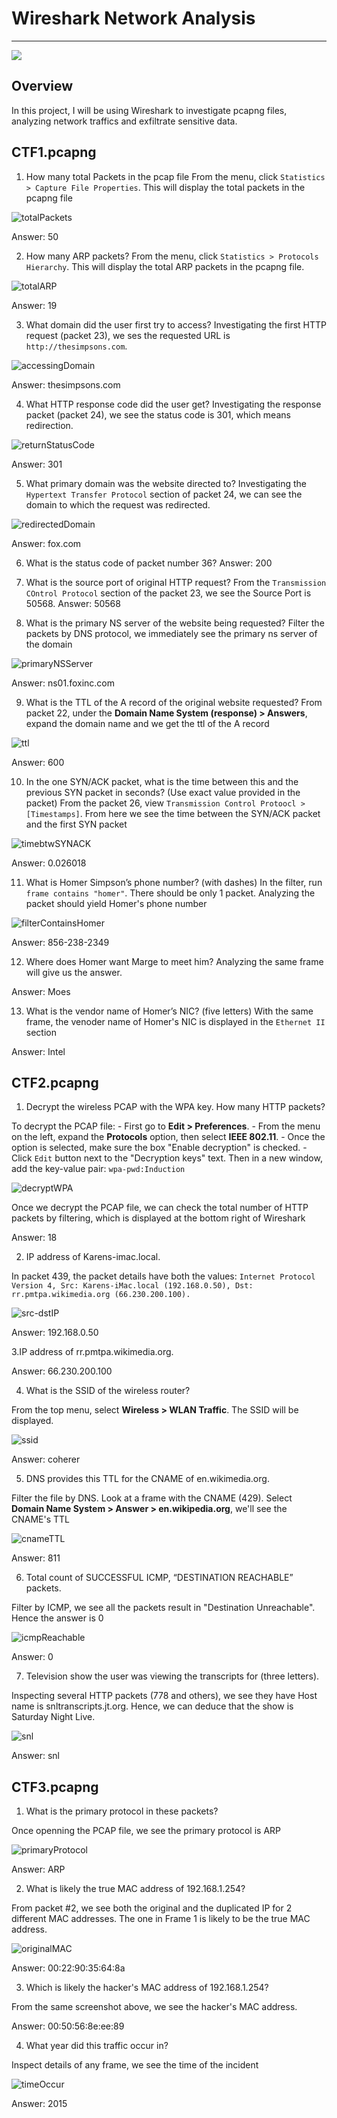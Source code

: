 # Wireshark Network Analysis	
----

![](https://www.freecodecamp.org/news/content/images/2020/08/wireshark-1.png)

## Overview
In this project, I will be using Wireshark to investigate pcapng files, analyzing network traffics and exfiltrate sensitive data.

## CTF1.pcapng
1. How many total Packets in the pcap file
From the menu, click `Statistics > Capture File Properties`. This will display the total packets in the pcapng file

![totalPackets]()


Answer: 50

2. How many ARP packets?
From the menu, click `Statistics > Protocols Hierarchy`. This will display the total ARP packets in the pcapng file.

![totalARP]()

Answer: 19

3. What domain did the user first try to access?
Investigating the first HTTP request (packet 23), we ses the requested URL is `http://thesimpsons.com`.

![accessingDomain]()

Answer: thesimpsons.com

4. What HTTP response code did the user get?
Investigating the response packet (packet 24), we see the status code is 301, which means redirection.

![returnStatusCode]()

Answer: 301

5. What primary domain was the website directed to?
Investigating the `Hypertext Transfer Protocol` section of packet 24, we can see the domain to which the request was redirected.

![redirectedDomain]()

Answer: fox.com

6. What is the status code of packet number 36?
Answer: 200

7. What is the source port of original HTTP request?
From the `Transmission COntrol Protocol` section of the packet 23, we see the Source Port is 50568.
Answer: 50568

8. What is the primary NS server of the website being requested?
Filter the packets by DNS protocol, we immediately see the primary ns server of the domain

![primaryNSServer]()

Answer: ns01.foxinc.com

9. What is the TTL of the A record of the original website requested?
From packet 22, under the **Domain Name System (response) > Answers**, expand the domain name and we get the ttl of the A record

![ttl]()

Answer: 600 

10. In the one SYN/ACK packet, what is the time between this and the previous SYN packet in seconds? (Use exact value provided in the packet)
From the packet 26, view `Transmission Control Protoocl > [Timestamps]`. From here we see the time between the SYN/ACK packet and the first SYN packet

![timebtwSYNACK]()

Answer: 0.026018

11. What is Homer Simpson’s phone number? (with dashes)
In the filter, run `frame contains "homer"`. There should be only 1 packet. Analyzing the packet should yield Homer's phone number

![filterContainsHomer]()

Answer: 856-238-2349

12. Where does Homer want Marge to meet him?
Analyzing the same frame will give us the answer.

Answer: Moes

13. What is the vendor name of Homer’s NIC? (five letters)
With the same frame, the venoder name of Homer's NIC is displayed in the `Ethernet II` section

Answer: Intel

## CTF2.pcapng
1. Decrypt the wireless PCAP with the WPA key. How many HTTP packets? 

To decrypt the PCAP file:
	- First go to **Edit > Preferences**.
	- From the menu on the left, expand the **Protocols** option, then select **IEEE 802.11**. 
	- Once the option is selected, make sure the box "Enable decryption" is checked.
	- Click `Edit` button next to the "Decryption keys" text. Then in a new window, add the key-value pair: `wpa-pwd:Induction`

![decryptWPA]()

Once we decrypt the PCAP file, we can check the total number of HTTP packets by filtering, which is displayed at the bottom right of Wireshark

Answer: 18

2. IP address of Karens-imac.local.

In packet 439, the packet details have both the values:  `Internet Protocol Version 4, Src: Karens-iMac.local (192.168.0.50), Dst: rr.pmtpa.wikimedia.org (66.230.200.100).`

![src-dstIP]()

Answer: 192.168.0.50

3.IP address of rr.pmtpa.wikimedia.org. 

Answer: 66.230.200.100

4. What is the SSID of the wireless router?

From the top menu, select **Wireless > WLAN Traffic**. The SSID will be displayed.

![ssid]()

Answer: coherer

5. DNS provides this TTL for the CNAME of  en.wikimedia.org. 

Filter the file by DNS. Look at a frame with the CNAME (429). Select **Domain Name System > Answer > en.wikipedia.org**, we'll see the CNAME's TTL

![cnameTTL]()

Answer: 811

6. Total count of SUCCESSFUL ICMP, “DESTINATION REACHABLE” packets.

Filter by ICMP, we see all the packets result in "Destination Unreachable". Hence the answer is 0

![icmpReachable]()

Answer: 0

7. Television show the user was viewing the transcripts for (three letters).

Inspecting several HTTP packets (778 and others), we see they have Host name is snltranscripts.jt.org. Hence, we can deduce that the show is Saturday Night Live.

![snl]()

Answer: snl

## CTF3.pcapng
1. What is the primary protocol in these packets?

Once openning the PCAP file, we see the primary protocol is ARP

![primaryProtocol]()

Answer: ARP

2. What is likely the true MAC address of 192.168.1.254?

From packet #2, we see both the original and the duplicated IP for 2 different MAC addresses. The one in Frame 1 is likely to be the true MAC address.

![originalMAC]()

Answer: 00:22:90:35:64:8a

3. Which is likely the hacker's MAC address of 192.168.1.254?

From the same screenshot above, we see the hacker's MAC address.

Answer: 00:50:56:8e:ee:89

4. What year did this traffic occur in?

Inspect details of any frame, we see the time of the incident

![timeOccur]()

Answer: 2015



 